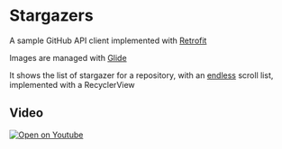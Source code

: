 # Stargazers

A sample GitHub API client implemented with [Retrofit](http://square.github.io/retrofit/)

Images are managed with [Glide](https://github.com/bumptech/glide)

It shows the list of stargazer for a repository, with an [endless](https://github.com/codepath/android_guides/wiki/Endless-Scrolling-with-AdapterViews-and-RecyclerView) scroll list, implemented with a RecyclerView

## Video
[![Open on Youtube](https://img.youtube.com/vi/qh-C3q0vrl4/2.jpg)](https://youtu.be/qh-C3q0vrl4)
